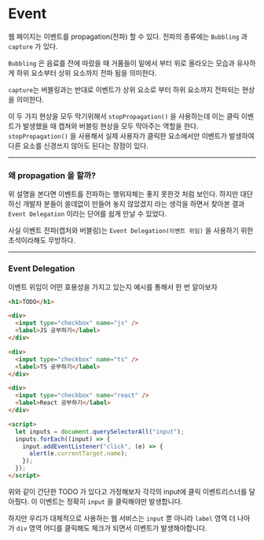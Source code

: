 # Event

웹 페이지는 이벤트를 propagation(전파) 할 수 있다. 전파의 종류에는
`Bubbling` 과 `capture` 가 있다.

`Bubbling` 은 음료를 잔에 따랐을 때 거품들이 밑에서 부터 위로 올라오는 모습과 유사하게 하위 요소부터 상위 요소까지 전파 됨을 의미한다.

`capture`는 버블링과는 반대로 이벤트가 상위 요소로 부터 하위 요소까지 전파되는 현상을 의미한다.

이 두 가지 현상을 모두 막기위해서 `stopPropagation()` 을 사용하는데 이는 클릭 이벤트가 발생했을 때 캡쳐와 버블링 현상을 모두 막아주는 역할을 한다. `stopPropagation()` 을 사용해서 실제 사용자가 클릭한 요소에서만 이벤트가 발생하여 다른 요소를 신경쓰지 않아도 된다는 장점이 있다.

---

### 왜 propagation 을 할까?

위 설명을 본다면 이벤트를 전파하는 행위자체는 좋지 못한것 처럼 보인다. 하지만 대단하신 개발자 분들이 쓸데없이 만들어 놓지 않았겠지 라는 생각을 하면서 찾아본 결과 `Event Delegation` 이라는 단어를 쉽게 만날 수 있었다.

사실 이벤트 전파(캡처와 버블링)는 `Event Delegation(이벤트 위임)` 을 사용하기 위한 초석이라해도 무방하다.

---

### Event Delegation

이벤트 위임이 어떤 효용성을 가지고 있는지 예시를 통해서 한 번 알아보자

```html
<h1>TODO</h1>

<div>
  <input type="checkbox" name="js" />
  <label>JS 공부하기</label>
</div>

<div>
  <input type="checkbox" name="ts" />
  <label>TS 공부하기</label>
</div>

<div>
  <input type="checkbox" name="react" />
  <label>React 공부하기</label>
</div>

<script>
  let inputs = document.querySelectorAll("input");
  inputs.forEach((input) => {
    input.addEventListener("click", (e) => {
      alert(e.currentTarget.name);
    });
  });
</script>
```

위와 같이 간단한 TODO 가 있다고 가정해보자 각각의 input에 클릭 이벤트리스너를 달아줬다. 이 이벤트는 정확히 `input` 을 클릭해야만 발생합니다.

하지만 우리가 대체적으로 사용하는 웹 서비스는 `input` 뿐 아니라 `label` 영역 더 나아가 `div` 영역 어디를 클릭해도 체크가 되면서 이벤트가 발생해야합니다.

